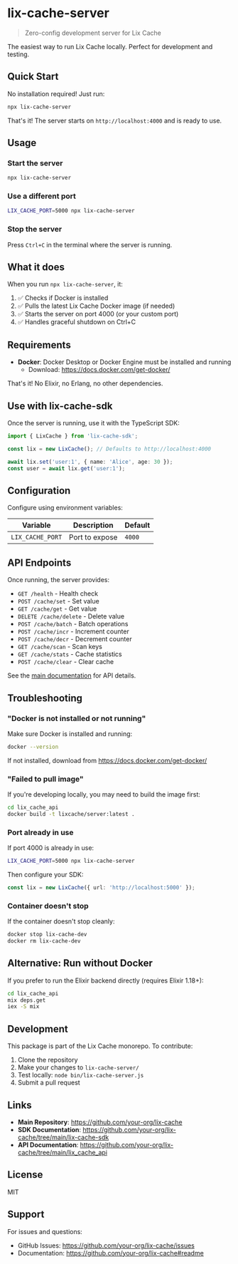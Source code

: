 # lix-cache-server

> Zero-config development server for Lix Cache

The easiest way to run Lix Cache locally. Perfect for development and testing.

## Quick Start

No installation required! Just run:

```bash
npx lix-cache-server
```

That's it! The server starts on `http://localhost:4000` and is ready to use.

## Usage

### Start the server

```bash
npx lix-cache-server
```

### Use a different port

```bash
LIX_CACHE_PORT=5000 npx lix-cache-server
```

### Stop the server

Press `Ctrl+C` in the terminal where the server is running.

## What it does

When you run `npx lix-cache-server`, it:

1. ✅ Checks if Docker is installed
2. ✅ Pulls the latest Lix Cache Docker image (if needed)
3. ✅ Starts the server on port 4000 (or your custom port)
4. ✅ Handles graceful shutdown on Ctrl+C

## Requirements

- **Docker**: Docker Desktop or Docker Engine must be installed and running
  - Download: https://docs.docker.com/get-docker/

That's it! No Elixir, no Erlang, no other dependencies.

## Use with lix-cache-sdk

Once the server is running, use it with the TypeScript SDK:

```typescript
import { LixCache } from 'lix-cache-sdk';

const lix = new LixCache(); // Defaults to http://localhost:4000

await lix.set('user:1', { name: 'Alice', age: 30 });
const user = await lix.get('user:1');
```

## Configuration

Configure using environment variables:

| Variable | Description | Default |
|----------|-------------|---------|
| `LIX_CACHE_PORT` | Port to expose | `4000` |

## API Endpoints

Once running, the server provides:

- `GET /health` - Health check
- `POST /cache/set` - Set value
- `GET /cache/get` - Get value
- `DELETE /cache/delete` - Delete value
- `POST /cache/batch` - Batch operations
- `POST /cache/incr` - Increment counter
- `POST /cache/decr` - Decrement counter
- `GET /cache/scan` - Scan keys
- `GET /cache/stats` - Cache statistics
- `POST /cache/clear` - Clear cache

See the [main documentation](https://github.com/your-org/lix-cache) for API details.

## Troubleshooting

### "Docker is not installed or not running"

Make sure Docker is installed and running:
```bash
docker --version
```

If not installed, download from https://docs.docker.com/get-docker/

### "Failed to pull image"

If you're developing locally, you may need to build the image first:

```bash
cd lix_cache_api
docker build -t lixcache/server:latest .
```

### Port already in use

If port 4000 is already in use:

```bash
LIX_CACHE_PORT=5000 npx lix-cache-server
```

Then configure your SDK:
```typescript
const lix = new LixCache({ url: 'http://localhost:5000' });
```

### Container doesn't stop

If the container doesn't stop cleanly:

```bash
docker stop lix-cache-dev
docker rm lix-cache-dev
```

## Alternative: Run without Docker

If you prefer to run the Elixir backend directly (requires Elixir 1.18+):

```bash
cd lix_cache_api
mix deps.get
iex -S mix
```

## Development

This package is part of the Lix Cache monorepo. To contribute:

1. Clone the repository
2. Make your changes to `lix-cache-server/`
3. Test locally: `node bin/lix-cache-server.js`
4. Submit a pull request

## Links

- **Main Repository**: https://github.com/your-org/lix-cache
- **SDK Documentation**: https://github.com/your-org/lix-cache/tree/main/lix-cache-sdk
- **API Documentation**: https://github.com/your-org/lix-cache/tree/main/lix_cache_api

## License

MIT

## Support

For issues and questions:
- GitHub Issues: https://github.com/your-org/lix-cache/issues
- Documentation: https://github.com/your-org/lix-cache#readme
